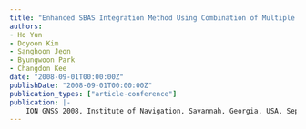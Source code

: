 ```yaml
---
title: "Enhanced SBAS Integration Method Using Combination of Multiple SBAS Corrections"
authors:
- Ho Yun
- Doyoon Kim
- Sanghoon Jeon
- Byungwoon Park
- Changdon Kee
date: "2008-09-01T00:00:00Z"
publishDate: "2008-09-01T00:00:00Z"
publication_types: ["article-conference"]
publication: |-
    ION GNSS 2008, Institute of Navigation, Savannah, Georgia, USA, September, 2008
---
```

